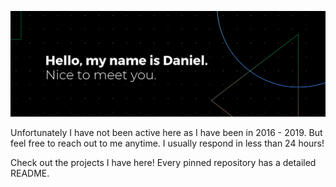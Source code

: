 ![](banner.png?raw=true)

<!-- ![Visits Badge](https://badges.pufler.dev/visits/danielspeixoto/danielspeixoto) Reenable when I get more visits-->
<!-- [![LinkedIn Badge](https://img.shields.io/badge/LinkedIn-Profile-informational?style=flat&logo=linkedin&logoColor=white&color=0D76A8)](https://www.linkedin.com/in/danielspeixoto/) -->

Unfortunately I have not been active here as I have been in 2016 - 2019.
But feel free to reach out to me anytime. I usually respond in less than 24 hours!

Check out the projects I have here! Every pinned repository has a detailed README.
